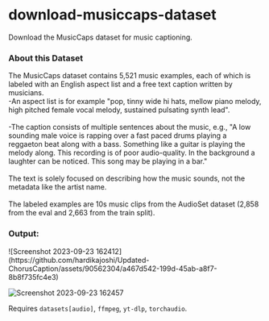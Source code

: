 # download-musiccaps-dataset

Download the MusicCaps dataset for music captioning.
<h3>About this Dataset</h3>
The MusicCaps dataset contains 5,521 music examples, each of which is labeled with an English aspect list and a free text caption written by musicians.
<br>
-An aspect list is for example "pop, tinny wide hi hats, mellow piano melody, high pitched female vocal melody, sustained pulsating synth lead".
<br>
<br>
-The caption consists of multiple sentences about the music, e.g., "A low sounding male voice is rapping over a fast paced drums playing a reggaeton beat along with 
 a bass. Something like a guitar is playing the melody along. This recording is of poor audio-quality. In the background a laughter can be noticed. This song may be 
 playing in a bar."
<br>
<br>
 The text is solely focused on describing how the music sounds, not the metadata like the artist name.
<br>
<br>
The labeled examples are 10s music clips from the AudioSet dataset (2,858 from the eval and 2,663 from the train split).
<br>
<h3> Output:</h3>
![Screenshot 2023-09-23 162412](https://github.com/hardikajoshi/Updated-ChorusCaption/assets/90562304/a467d542-199d-45ab-a8f7-8b8f735fc4e3)

![Screenshot 2023-09-23 162457](https://github.com/hardikajoshi/Updated-ChorusCaption/assets/90562304/48def064-6fd9-4b16-97e7-f1ad7b420574)


Requires `datasets[audio]`, `ffmpeg`, `yt-dlp`, `torchaudio`.
